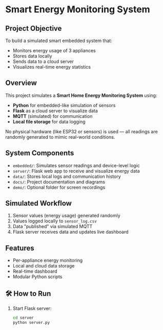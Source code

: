 
# Smart Energy Monitoring System

## Project Objective
To build a simulated smart embedded system that:
- Monitors energy usage of 3 appliances
- Stores data locally
- Sends data to a cloud server
- Visualizes real-time energy statistics

## Overview
This project simulates a **Smart Home Energy Monitoring System** using:
- **Python** for embedded-like simulation of sensors
- **Flask** as a cloud server to visualize data
- **MQTT** (simulated) for communication
- **Local file storage** for data logging

No physical hardware (like ESP32 or sensors) is used — all readings are randomly generated to mimic real-world conditions.

##  System Components
- `embedded/`: Simulates sensor readings and device-level logic
- `server/`: Flask web app to receive and visualize energy data
- `data/`: Stores local logs and communication history
- `docs/`: Project documentation and diagrams
- `demo/`: Optional folder for screen recordings


## Simulated Workflow
1. Sensor values (energy usage) generated randomly
2. Values logged locally to `sensor_log.csv`
3. Data "published" via simulated MQTT
4. Flask server receives data and updates live dashboard

## Features
- Per-appliance energy monitoring
- Local and cloud data storage
- Real-time dashboard
- Modular Python scripts

## 🛠️ How to Run
1. Start Flask server:
   ```bash
   cd server
   python server.py

